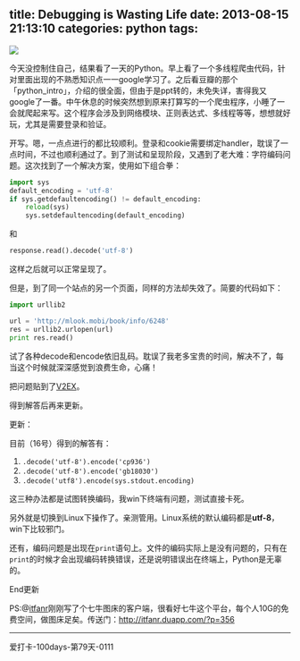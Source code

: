 title: Debugging is Wasting Life
date: 2013-08-15 21:13:10
categories:	python
tags:
---
![](http://img12.3lian.com/gaoqing02/02/09/31.jpg)

<!--more-->

今天没控制住自己，结果看了一天的Python。早上看了一个多线程爬虫代码，针对里面出现的不熟悉知识点一一google学习了。之后看豆瓣的那个「python_intro」，介绍的很全面，但由于是ppt转的，未免失详，害得我又google了一番。中午休息的时候突然想到原来打算写的一个爬虫程序，小睡了一会就爬起来写。这个程序会涉及到网络模块、正则表达式、多线程等等，想想就好玩，尤其是需要登录和验证。

开写。嗯，一点点进行的都比较顺利。登录和cookie需要绑定handler，耽误了一点时间，不过也顺利通过了。到了测试和呈现阶段，又遇到了老大难：字符编码问题。这次找到了一个解决方案，使用如下组合拳：

```python
import sys
default_encoding = 'utf-8'
if sys.getdefaultencoding() != default_encoding:
    reload(sys)
    sys.setdefaultencoding(default_encoding)
```

和

```python
response.read().decode('utf-8')
```

这样之后就可以正常呈现了。

但是，到了同一个站点的另一个页面，同样的方法却失效了。简要的代码如下：

```python
import urllib2

url = 'http://mlook.mobi/book/info/6248'
res = urllib2.urlopen(url)
print res.read()
```

试了各种decode和encode依旧乱码。耽误了我老多宝贵的时间，解决不了，每当这个时候就深深感觉到浪费生命，心痛！

把问题贴到了[V2EX](http://www.v2ex.com/t/79217#reply6)。

得到解答后再来更新。


更新：

目前（16号）得到的解答有：

1. `.decode('utf-8').encode('cp936')`
2. `.decode('utf-8').encode('gb18030')`
3. `.decode('utf8').encode(sys.stdout.encoding)`

这三种办法都是试图转换编码，我win下终端有问题，测试直接卡死。

另外就是切换到Linux下操作了。亲测管用。Linux系统的默认编码都是**utf-8**，win下比较邪门。

还有，编码问题是出现在`print`语句上。文件的编码实际上是没有问题的，只有在`print`的时候才会出现编码转换错误，还是说明错误出在终端上，Python是无辜的。

End更新
 

PS:@[itfanr](http://weibo.com/itfan?source=webim)刚刚写了个七牛图床的客户端，很看好七牛这个平台，每个人10G的免费空间，做图床足矣。传送门：<http://itfanr.duapp.com/?p=356>

---

爱打卡-100days-第79天-0111
